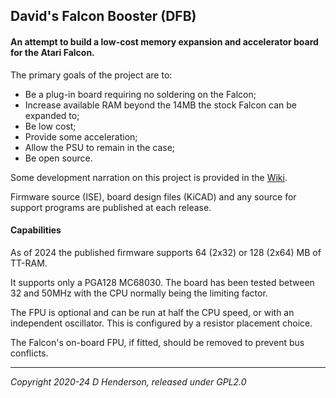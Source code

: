 ## David's Falcon Booster (DFB)

#### An attempt to build a low-cost memory expansion and accelerator board for the Atari Falcon.

The primary goals of the project are to:

* Be a plug-in board requiring no soldering on the Falcon;
* Increase available RAM beyond the 14MB the stock Falcon can be expanded to;
* Be low cost;
* Provide some acceleration;
* Allow the PSU to remain in the case;
* Be open source.

Some development narration on this project is provided in the [Wiki](https://github.com/dh219/DFB/wiki).

Firmware source (ISE), board design files (KiCAD) and any source for support programs are published at each release.

#### Capabilities

As of 2024 the published firmware supports 64 (2x32) or 128 (2x64) MB of TT-RAM.

It supports only a PGA128 MC68030. The board has been tested between 32 and 50MHz with the CPU normally being the limiting factor.

The FPU is optional and can be run at half the CPU speed, or with an independent oscillator. This is configured by a resistor placement choice.

The Falcon's on-board FPU, if fitted, should be removed to prevent bus conflicts.

---

*Copyright 2020-24 D Henderson, released under GPL2.0*
